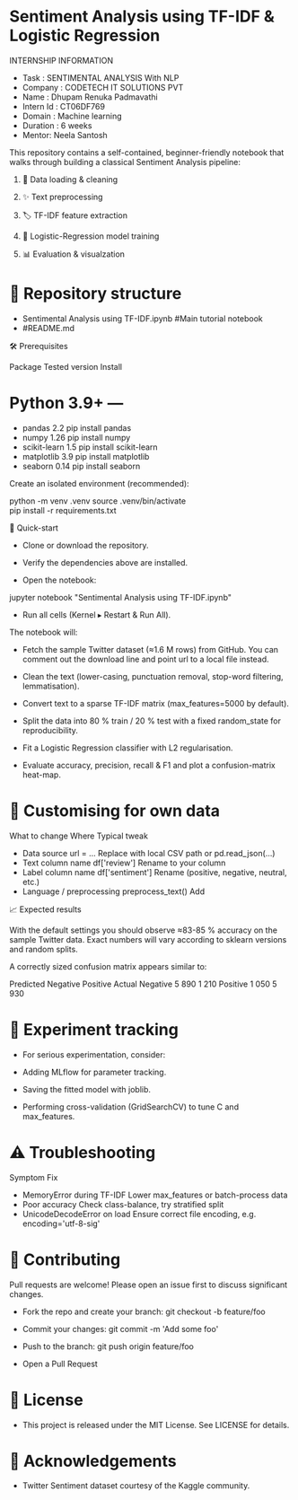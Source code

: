 # Sentiment Analysis using TF-IDF & Logistic Regression
INTERNSHIP INFORMATION 
- Task : SENTIMENTAL ANALYSIS With NLP 
- Company  : CODETECH IT SOLUTIONS PVT
- Name     : Dhupam Renuka Padmavathi 
- Intern Id : CT06DF769
- Domain    : Machine learning 
- Duration : 6 weeks 
- Mentor: Neela Santosh 

This repository contains a self-contained, beginner-friendly notebook that walks through building a classical Sentiment Analysis pipeline:

1. 🔄 Data loading & cleaning


2. ✨ Text preprocessing


3. 🏷 TF-IDF feature extraction


4. 🤖 Logistic-Regression model training


5. 📊 Evaluation & visualzation 

# 📂 Repository structure

- Sentimental Analysis using TF-IDF.ipynb    #Main tutorial notebook
- #README.md                                

🛠️ Prerequisites

Package	Tested version	Install

# Python	3.9+	—
- pandas	2.2	pip install pandas
- numpy	1.26	pip install numpy
- scikit-learn	1.5	pip install scikit-learn
- matplotlib	3.9	pip install matplotlib
- seaborn	0.14	pip install seaborn


Create an isolated environment (recommended):

python -m venv .venv
source .venv/bin/activate  
pip install -r requirements.txt  

🚀 Quick-start 

- Clone or download the repository.


- Verify the dependencies above are installed.


- Open the notebook:

jupyter notebook "Sentimental Analysis using TF-IDF.ipynb"


- Run all cells (Kernel ▸ Restart & Run All).


The notebook will:

- Fetch the sample Twitter dataset (≈1.6 M rows) from GitHub.
You can comment out the download line and point url to a local file instead.

- Clean the text (lower-casing, punctuation removal, stop-word filtering, lemmatisation).

- Convert text to a sparse TF-IDF matrix (max_features=5000 by default).

- Split the data into 80 % train / 20 % test with a fixed random_state for reproducibility.

- Fit a Logistic Regression classifier with L2 regularisation.

- Evaluate accuracy, precision, recall & F1 and plot a confusion-matrix heat-map.


# 🔄 Customising for own data

What to change	Where	Typical tweak

- Data source	url = ...	Replace with local CSV path or pd.read_json(...)
- Text column name	df['review']	Rename to your column
- Label column name	df['sentiment']	Rename (positive, negative, neutral, etc.)
- Language / preprocessing	preprocess_text()	Add

📈 Expected results

With the default settings you should observe ≈83-85 % accuracy on the sample Twitter data.
Exact numbers will vary according to sklearn versions and random splits.

A correctly sized confusion matrix appears similar to:

Predicted
           Negative  Positive
Actual
Negative      5 890      1 210
Positive      1 050      5 930



# 📝 Experiment tracking

- For serious experimentation, consider:

- Adding MLflow for parameter tracking.

- Saving the fitted model with joblib.

- Performing cross-validation (GridSearchCV) to tune C and max_features.


# ⚠️ Troubleshooting

Symptom	Fix

- MemoryError during TF-IDF	Lower max_features or batch-process data
- Poor accuracy	Check class-balance, try stratified split
- UnicodeDecodeError on load	Ensure correct file encoding, e.g. encoding='utf-8-sig'




# 🤝 Contributing

Pull requests are welcome! Please open an issue first to discuss significant changes.

- Fork the repo and create your branch: git checkout -b feature/foo


- Commit your changes: git commit -m 'Add some foo'


- Push to the branch: git push origin feature/foo


- Open a Pull Request


# 📜 License

- This project is released under the MIT License. See LICENSE for details.


# 🙏 Acknowledgements

- Twitter Sentiment dataset courtesy of the Kaggle community.

